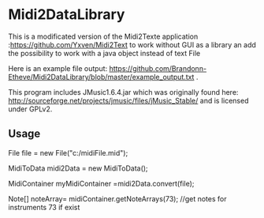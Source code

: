 # Midi2DataLibrary

This is a modificated version of the Midi2Texte application :https://github.com/Yxven/Midi2Text to work without GUI as a library an add the possibility to work with a java object instead of text File


 Here is an example file output: https://github.com/Brandonn-Etheve/Midi2DataLibrary/blob/master/example_output.txt .

This program includes JMusic1.6.4.jar which was originally found here: http://sourceforge.net/projects/jmusic/files/jMusic_Stable/ and is licensed
under GPLv2.

## Usage

File file = new File("c:/midiFile.mid");

MidiToData midi2Data = new MidiToData();

MidiContainer myMidiContainer =midi2Data.convert(file);

Note[] noteArray= midiContainer.getNoteArrays(73); //get notes for instruments 73 if exist
